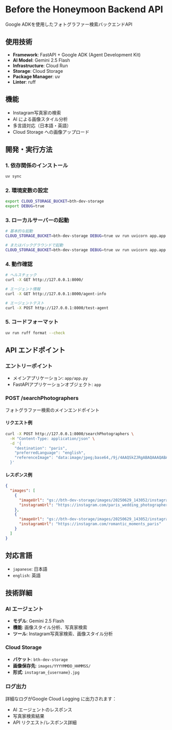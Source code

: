 # Before the Honeymoon Backend API

Google ADKを使用したフォトグラファー検索バックエンドAPI

## 使用技術

- **Framework**: FastAPI + Google ADK (Agent Development Kit)
- **AI Model**: Gemini 2.5 Flash
- **Infrastructure**: Cloud Run
- **Storage**: Cloud Storage
- **Package Manager**: uv
- **Linter**: ruff

## 機能

- Instagram写真家の検索
- AI による画像スタイル分析
- 多言語対応（日本語・英語）
- Cloud Storage への画像アップロード

## 開発・実行方法

### 1. 依存関係のインストール

```bash
uv sync
```

### 2. 環境変数の設定

```bash
export CLOUD_STORAGE_BUCKET=bth-dev-storage
export DEBUG=true
```

### 3. ローカルサーバーの起動

```bash
# 基本的な起動
CLOUD_STORAGE_BUCKET=bth-dev-storage DEBUG=true uv run uvicorn app.app:app --reload --host 127.0.0.1 --port 8000

# またはバックグラウンドで起動
CLOUD_STORAGE_BUCKET=bth-dev-storage DEBUG=true uv run uvicorn app.app:app --reload --host 127.0.0.1 --port 8000 &
```

### 4. 動作確認

```bash
# ヘルスチェック
curl -X GET http://127.0.0.1:8000/

# エージェント情報
curl -X GET http://127.0.0.1:8000/agent-info

# エージェントテスト
curl -X POST http://127.0.0.1:8000/test-agent
```

### 5. コードフォーマット

```bash
uv run ruff format --check
```

## API エンドポイント

### エントリーポイント

- メインアプリケーション: `app/app.py`
- FastAPIアプリケーションオブジェクト: `app`

### POST /searchPhotographers

フォトグラファー検索のメインエンドポイント

#### リクエスト例

```bash
curl -X POST http://127.0.0.1:8000/searchPhotographers \
  -H "Content-Type: application/json" \
  -d '{
    "destination": "paris",
    "preferredLanguage": "english", 
    "referenceImage": "data:image/jpeg;base64,/9j/4AAQSkZJRgABAQAAAQABAAD/2wBDAAYEBQYFBAYGBQYHBwYIChAKCgkJChQODwwQFxQYGBcUFhYaHSUfGhsjHBYWICwgIyYnKSopGR8tMC0oMCUoKSj/2wBDAQcHBwoIChMKChMoGhYaKCgoKCgoKCgoKCgoKCgoKCgoKCgoKCgoKCgoKCgoKCgoKCgoKCgoKCgoKCgoKCgoKCj/wAARCAABAAEDASIAAhEBAxEB/8QAFQABAQAAAAAAAAAAAAAAAAAAAAv/xAAUEAEAAAAAAAAAAAAAAAAAAAAA/8QAFQEBAQAAAAAAAAAAAAAAAAAAAAX/xAAUEQEAAAAAAAAAAAAAAAAAAAAA/9oADAMBAAIRAxEAPwCdABmX/9k="
  }'
```

#### レスポンス例

```json
{
  "images": [
    {
      "imageUrl": "gs://bth-dev-storage/images/20250629_143052/instagram_photographer1.jpg",
      "instagramUrl": "https://instagram.com/paris_wedding_photographer"
    },
    {
      "imageUrl": "gs://bth-dev-storage/images/20250629_143052/instagram_photographer2.jpg", 
      "instagramUrl": "https://instagram.com/romantic_moments_paris"
    }
  ]
}
```

## 対応言語

- `japanese`: 日本語
- `english`: 英語

## 技術詳細

### AI エージェント

- **モデル**: Gemini 2.5 Flash
- **機能**: 画像スタイル分析、写真家検索
- **ツール**: Instagram写真家検索、画像スタイル分析

### Cloud Storage

- **バケット**: `bth-dev-storage`
- **画像保存先**: `images/YYYYMMDD_HHMMSS/`
- **形式**: `instagram_{username}.jpg`

### ログ出力

詳細なログがGoogle Cloud Logging に出力されます：

- AI エージェントのレスポンス
- 写真家検索結果
- API リクエスト/レスポンス詳細
